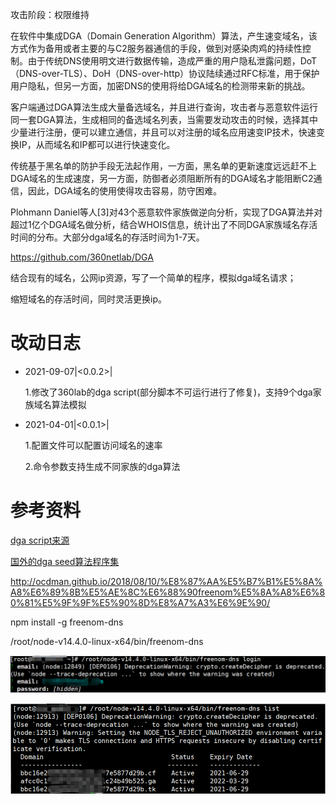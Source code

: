 攻击阶段：权限维持

在软件中集成DGA（Domain Generation Algorithm）算法，产生速变域名，该方式作为备用或者主要的与C2服务器通信的手段，做到对感染肉鸡的持续性控制。由于传统DNS使用明文进行数据传输，造成严重的用户隐私泄露问题，DoT（DNS-over-TLS）、DoH（DNS-over-http）协议陆续通过RFC标准，用于保护用户隐私，但另一方面，加密DNS的使用将给DGA域名的检测带来新的挑战。

客户端通过DGA算法生成大量备选域名，并且进行查询，攻击者与恶意软件运行同一套DGA算法，生成相同的备选域名列表，当需要发动攻击的时候，选择其中少量进行注册，便可以建立通信，并且可以对注册的域名应用速变IP技术，快速变换IP，从而域名和IP都可以进行快速变化。

传统基于黑名单的防护手段无法起作用，一方面，黑名单的更新速度远远赶不上DGA域名的生成速度，另一方面，防御者必须阻断所有的DGA域名才能阻断C2通信，因此，DGA域名的使用使得攻击容易，防守困难。

Plohmann Daniel等人[3]对43个恶意软件家族做逆向分析，实现了DGA算法并对超过1亿个DGA域名做分析，结合WHOIS信息，统计出了不同DGA家族域名存活时间的分布。大部分dga域名的存活时间为1-7天。

https://github.com/360netlab/DGA

结合现有的域名，公网ip资源，写了一个简单的程序，模拟dga域名请求；

缩短域名的存活时间，同时灵活更换ip。

# **改动日志**

* 2021-09-07|<0.0.2>|

	1.修改了360lab的dga script(部分脚本不可运行进行了修复)，支持9个dga家族域名算法模拟

* 2021-04-01|<0.0.1>|

	1.配置文件可以配置访问域名的速率

	2.命令参数支持生成不同家族的dga算法

# 参考资料

[dga script来源](https://github.com/360netlab/DGA/issues/58)

[国外的dga seed算法程序集](https://github.com/baderj/domain_generation_algorithms/)

http://ocdman.github.io/2018/08/10/%E8%87%AA%E5%B7%B1%E5%8A%A8%E6%89%8B%E5%AE%8C%E6%88%90freenom%E5%8A%A8%E6%80%81%E5%9F%9F%E5%90%8D%E8%A7%A3%E6%9E%90/



npm install -g freenom-dns

/root/node-v14.4.0-linux-x64/bin/freenom-dns

![](images/1.png)

![](images/2.png)